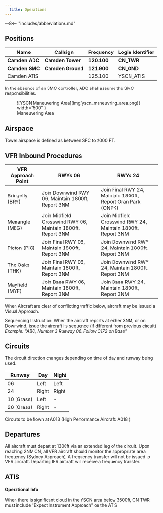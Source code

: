 ```yaml
---
  title: Operations
---
```


--8<-- "includes/abbreviations.md"


## Positions

| Name               | Callsign       | Frequency        | Login Identifier                         |
| ------------------ | -------------- | ---------------- | ---------------------------------------- |
| **Camden ADC**  | **Camden Tower**  | **120.100**          | **CN_TWR**                        |
| **Camden SMC**   | **Camden Ground**   | **121.900**          | **CN_GND**                       |
| Camden ATIS        |                | 125.100          | YSCN_ATIS                                |

 
In the absence of an SMC controller, ADC shall assume the SMC responsibilities.
<figure markdown>
![YSCN Maneuvering Area](img/yscn_maneuvring_area.png){ width="500" }
  <figcaption>Maneuvering Area</figcaption>
</figure>

## Airspace
Tower airspace is defined as between SFC to 2000 FT.      

## VFR Inbound Procedures

| VFR Approach Point | RWYs 06  | RWYs 24 |
| ----------------| --------- | ---------- |
| Bringelly (BRY)    | Join Downwind RWY 06, Maintain 1800ft, Report 3NM     | Join Final RWY 24, Maintain 1800ft, Report Oran Park (ONPK)       |
| Menangle (MEG)   | Join Midfield Crosswind RWY 06, Maintain 1800ft, Report 3NM      | Join Midfield Crosswind RWY 24, Maintain 1800ft, Report 3NM       |
| Picton (PIC)   | Join Final RWY 06, Maintain 1800ft, Report 3NM      | Join Downwind RWY 24, Maintain 1800ft, Report 3NM       |
| The Oaks (THK)   | Join Final RWY 06, Maintain 1800ft, Report 3NM    | Join Downwind RWY 24, Maintain 1800ft, Report 3NM      |
| Mayfield (MYF)   | Join Base RWY 06, Maintain 1800ft, Report 3NM      | Join Base RWY 24, Maintain 1800ft, Report 3NM       |

When Aircraft are clear of conflicting traffic below, aircraft may be issued a Visual Approach.

Sequencing Instruction: When the aircraft reports at either 3NM, or on Downwind, issue the aircraft its sequence (if different from previous circuit)
*Example: "ABC, Number 3 Runway 06, Follow C172 on Base"*


## Circuits
The circuit direction changes depending on time of day and runway being used.

| Runway | Day  | Night |
| ----------------| --------- | ---------- |
| 06    | Left       | Left        |
| 24   | Right | Right  |
| 10 (Grass) | Left | - |
| 28 (Grass) | Right | - |

Circuits to be flown at A013 (High Performance Aircraft: A018 )


## Departures

All aircraft must depart at 1300ft via an extended leg of the circuit.
Upon reaching 2NM CN, all VFR aircraft should monitor the appropriate area frequency (Sydney Approach). A frequency transfer will not be issued to VFR aircraft.
Departing IFR aircraft will receive a frequency transfer.


## ATIS
#### Operational Info

When there is significant cloud in the YSCN area below 3500ft, CN TWR must include "Expect Instrument Approach" on the ATIS